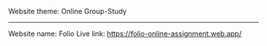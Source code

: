 Website theme: Online Group-Study
_________________________________________

Website name: Folio
Live link: https://folio-online-assignment.web.app/
